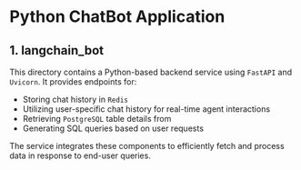 # Python ChatBot Application


## 1. langchain_bot
This directory contains a Python-based backend service using `FastAPI` and `Uvicorn`. It provides endpoints for:

  - Storing chat history in `Redis`
  - Utilizing user-specific chat history for real-time agent interactions
  - Retrieving `PostgreSQL` table details from 
  - Generating SQL queries based on user requests

The service integrates these components to efficiently fetch and process data in response to end-user queries.

